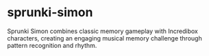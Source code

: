 # sprunki-simon
Sprunki Simon combines classic memory gameplay with Incredibox characters, creating an engaging musical memory challenge through pattern recognition and rhythm.
